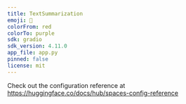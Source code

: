 ```yaml
---
title: TextSummarization
emoji: 🏃
colorFrom: red
colorTo: purple
sdk: gradio
sdk_version: 4.11.0
app_file: app.py
pinned: false
license: mit
---
```


Check out the configuration reference at https://huggingface.co/docs/hub/spaces-config-reference
